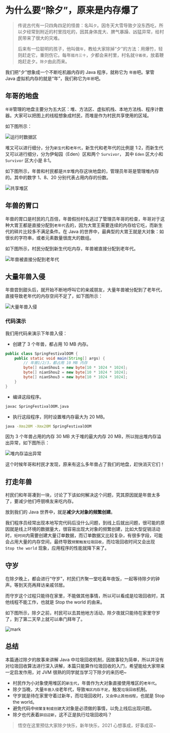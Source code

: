 # 为什么要“除夕”，原来是内存爆了

> 传说古代有一只四角四足的怪兽：名叫`夕`。因冬天大雪导致夕没东西吃，所以夕经常到附近的村里找吃的，因其身体庞大、脾气暴躁、凶猛异常，给村民带来了很大的灾难。
>
> 后来有一位聪明的孩子，他叫做`年`，教给大家除掉“夕”的方法：用爆竹，轻则赶走它，重则伤它。每年`腊月三十`，夕都会来村里，村名就`守着夜`，放着鞭炮赶走夕。`除夕`由此而来。

我们把“夕”想象成一个不断吃机器内存的 Java 程序，就称它为 `年兽`吧。掌管 Java 虚拟机内存的就是“年”，我们称它为`年哥`吧。

## 年哥的地盘

`年哥`管理的地盘主要分为五大区：堆、方法区、虚拟机栈、本地方法栈、程序计数器。大家可以把图上的线程想象成村民，而堆是作为村民共享使用的区域。

如下图所示：

![运行时数据区](http://cdn.jayh.club/uPic/64bfb0ffd1cf299c3cf750b317ceb604QcKiGz.png)

堆又可以进行细分，分为`新生代`和`老年代`，新生代和老年代的比例是 1:2，而新生代又可以进行细分，分为伊甸园（Eden）区和两个 `Survivor`， 其中 `Eden` 区大小和 `Survivor` 区大小是 8:1。

如下图所示，年兽和村民都是`共享`堆内存这块地盘的，管理员年哥是管理堆内存的。其中的数字 1、8、20 分别代表占用内存的份数。

![共享堆区](http://cdn.jayh.club/uPic/7255bec0d25b2010e2227238e9f7b43fSptRZd.png)

## 年兽的胃口

年兽的胃口是村民的几百倍，年兽假扮村名逃过了管理员年哥的检查，年哥对于这种大胃王都是直接分配到`老年代`去的，因为大胃王需要连续的内存给它吃，而新生代的碎片比较多不满足条件。在 Java 的世界中，最典型的大胃王就是大对象：如很长的字符串，或者元素数量很庞大的数组。

如下图所示，村民分配到新生代吃内存，年兽被直接分配到老年代。

![年兽被直接分配到老年代](http://cdn.jayh.club/uPic/12e3349c1a9f41b77c0de9323382e8b0nPgDGf.png)

## 大量年兽入侵

年兽尝到甜头后，就开始不断地呼叫它的亲戚朋友，大量年兽被分配到了老年代，直接导致老年代的内存空间不足了，如下图所示：

![大量年兽入侵](http://cdn.jayh.club/uPic/5669ed6dfb61dcec34924a5859caed841hF8Ug.png)

### 代码演示

我们用代码来演示下年兽入侵：

- 创建了 3 个年兽，都占用 10 MB 内存。

```java
public class SpringFestivalOOM {
    public static void main(String[] args) {
        // 年兽1/2/3，都占用 10 MB 内存
        byte[] nianShou1 = new byte[10 * 1024 * 1024];
        byte[] nianShou2 = new byte[10 * 1024 * 1024];
        byte[] nianShou3 = new byte[10 * 1024 * 1024];
    }
}
```

- 编译这段程序。

```sh
javac SpringFestivalOOM.java
```

- 执行这段程序，同时设置堆内存最大为 20 MB。

```sh
java -Xms20M -Xmx20M SpringFestivalOOM
```

因为 3 个年兽占用的内存 30 MB 大于堆的最大内存 20 MB，所以抛出堆内存溢出异常，如下图所示：

![堆内存溢出异常](http://cdn.jayh.club/uPic/4f0b198fc2adafa9cef9a4172d6f378fWnvU1x.png)

这个时候年哥和村民才发现，原来有这么多年兽占了我们的地盘，赶快消灭它们！

## 打走年兽

村民们和年哥凑到一块，讨论了下该如何解决这个问题，究其原因就是年兽太多了，要减少他们呼朋唤友来吃内存。

放到我们的 Java 世界中，就是**减少大对象的频繁创建**。

我们程序员经常出现本地写完代码后没什么问题，到线上后就出问题，很可能的原因就是线上环境的数据量大，很容易出现大对象的频繁创建，比如大型促销活动时，`短时间`内需要创建大量订单数据，而订单数据又比较复杂，有很多字段，可能会占用大量的内存空间，最终导致`频繁触发垃圾回收`，而垃圾回收时间又会出现 `Stop the world` 现象，应用程序的性能就降下来了。

## 守岁

在除夕晚上，都会进行“守岁”，村民们齐聚一堂吃着年夜饭，一起等待除夕的钟声。等到天亮再拜访亲戚邻居。

而守岁这个过程只能待在家里，不能做其他事情，所以可以看成是垃圾回收时，其他线程不能工作，也就是 Stop the world 的由来。

如下图所示，除夕之前，村民可以去其他地方活动，除夕夜就只能待在家里守岁了，到了第二天早上就可以串门拜年了。

![mark](http://cdn.jayh.club/uPic/2eb00251454324fc3ca0c400b1e95d5eZbQKKv.png)

## 总结

本篇通过除夕的故事来讲解 Java 中垃圾回收机制，因故事较为简单，所以并没有对垃圾回收算法进行深入讲解，本篇只能算作垃圾回收的入门，希望能给大家带来一定启发作用，对 JVM 很熟的同学就当学习下除夕的来历吧~

- 村民作为小对象使用堆区的`新生代`，年兽作为大对象直接使用堆区的`老年代`。
- 除夕当晚，大量`年兽入侵`老年代，导致`堆区内存不足`，触发`垃圾回收`机制。
- 守岁就是待在家里守着过新年，而垃圾回收时，`又会停止其他线程`，也就是 Stop the world。
- 避免代码中`频繁复制或创建`大对象是必须做的事情，以免上线后出现问题。
- 除夕也代表着`辞旧迎新`，这不正是执行垃圾回收吗？

> 悟空在这里预估大家除夕快乐，新年快乐，2021 心想事成，好事成双~